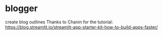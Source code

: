# blogger
create blog outlines
Thanks to Chanin for the tutorial: https://blog.streamlit.io/streamlit-app-starter-kit-how-to-build-apps-faster/
